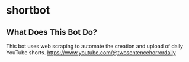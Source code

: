 # shortbot

## What Does This Bot Do?
This bot uses web scraping to automate the creation and upload of daily YouTube shorts. 
https://www.youtube.com/@twosentencehorrordaily
